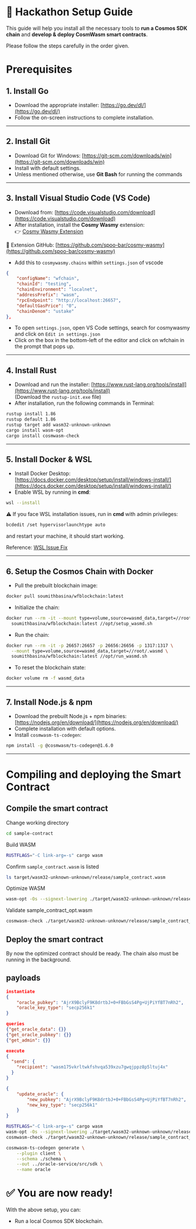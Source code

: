 # 🚀 Hackathon Setup Guide

This guide will help you install all the necessary tools to **run a Cosmos SDK chain** and **develop & deploy CosmWasm smart contracts**.  

Please follow the steps carefully in the order given. 

# Prerequisites 
## 1. Install Go
- Download the appropriate installer: [https://go.dev/dl/](https://go.dev/dl/)
- Follow the on-screen instructions to complete installation.

---

## 2. Install Git
- Download Git for Windows: [https://git-scm.com/downloads/win](https://git-scm.com/downloads/win)
- Install with default settings.
- Unless mentioned otherwise, use **Git Bash** for running the commands

---

## 3. Install Visual Studio Code (VS Code)
- Download from: [https://code.visualstudio.com/download](https://code.visualstudio.com/download)
- After installation, install the **Cosmy Wasmy** extension:  
  👉 [Cosmy Wasmy Extension](https://marketplace.visualstudio.com/items?itemName=spoorthi.cosmy-wasmy)

📂 Extension GitHub: [https://github.com/spoo-bar/cosmy-wasmy](https://github.com/spoo-bar/cosmy-wasmy)
- Add this to `cosmywasmy.chains` within `settings.json` of vscode
```json
{
    "configName": "wfchain",
    "chainId": "testing",
    "chainEnvironment": "localnet",
    "addressPrefix": "wasm",
    "rpcEndpoint": "http://localhost:26657",
    "defaultGasPrice": "0",
    "chainDenom": "ustake"
},
```
- To open `settings.json`, open VS Code settings, search for cosmywasmy and click on `Edit in settings.json` 
- Click on the box in the bottom-left of the editor and click on wfchain in the prompt that pops up.
---

## 4. Install Rust
- Download and run the installer: [https://www.rust-lang.org/tools/install](https://www.rust-lang.org/tools/install)  
  (Download the `rustup-init.exe` file)
- After installation, run the following commands in Terminal:

```bash
rustup install 1.86
rustup default 1.86
rustup target add wasm32-unknown-unknown
cargo install wasm-opt
cargo install cosmwasm-check
```

---

## 5. Install Docker & WSL

* Install Docker Desktop: [https://docs.docker.com/desktop/setup/install/windows-install/](https://docs.docker.com/desktop/setup/install/windows-install/)
* Enable WSL by running in **cmd**:

```bash
wsl --install
```

⚠️ If you face WSL installation issues, run in **cmd** with admin privileges:

```bash
bcdedit /set hypervisorlaunchtype auto
```
and restart your machine, it should start working.

Reference: [WSL Issue Fix](https://github.com/microsoft/WSL/issues/9652#issuecomment-1474858120)

---

## 6. Setup the Cosmos Chain with Docker

* Pull the prebuilt blockchain image:

```bash
docker pull soumithbasina/wfblockchain:latest
```

* Initialize the chain:

```bash
docker run --rm -it --mount type=volume,source=wasmd_data,target=//root/.wasmd \
  soumithbasina/wfblockchain:latest //opt/setup_wasmd.sh
```

* Run the chain:

```bash
docker run --rm -it -p 26657:26657 -p 26656:26656 -p 1317:1317 \
  --mount type=volume,source=wasmd_data,target=//root/.wasmd \
  soumithbasina/wfblockchain:latest //opt/run_wasmd.sh
```

* To reset the blockchain state:

```bash
docker volume rm -f wasmd_data
```

---

## 7. Install Node.js & npm

* Download the prebuilt Node.js + npm binaries: [https://nodejs.org/en/download/](https://nodejs.org/en/download/)
* Complete installation with default options.
* Install `cosmwasm-ts-codegen`: 
```bash
npm install -g @cosmwasm/ts-codegen@1.6.0
```

---

# Compiling and deploying the Smart Contract
## Compile the smart contract
Change working directory
```bash
cd sample-contract
```
Build WASM
```bash
RUSTFLAGS="-C link-arg=-s" cargo wasm
```
Confirm `sample_contract.wasm` is listed
```bash
ls target/wasm32-unknown-unknown/release/sample_contract.wasm
```
Optimize WASM
```bash
wasm-opt -Os --signext-lowering ./target/wasm32-unknown-unknown/release/sample_contract.wasm -o ./target/wasm32-unknown-unknown/release/sample_contract_opt.wasm
```
Validate sample_contract_opt.wasm
```bash
cosmwasm-check ./target/wasm32-unknown-unknown/release/sample_contract_opt.wasm
```

## Deploy the smart contract
By now the optimized contract should be ready. The chain also must be running in the background.

## payloads

```json
instantiate
{
    "oracle_pubkey": "AjrX9BclyF9K8drtbJ+0+FBbGsS4Pg+UjPiYfBT7nRh2",
    "oracle_key_type": "secp256k1"
}

queries
{"get_oracle_data": {}}
{"get_oracle_pubkey": {}}
{"get_admin": {}}

execute 
{
  "send": {
    "recipient": "wasm175vkrltwkfshvqa539xzu7gwqjppz8p5ltuj4x"
  }
}

{
    "update_oracle": {
        "new_pubkey": "AjrX9BclyF9K8drtbJ+0+FBbGsS4Pg+UjPiYfBT7nRh2",
        "new_key_type": "secp256k1"
    }
}
```

```bash
RUSTFLAGS="-C link-arg=-s" cargo wasm
wasm-opt -Os --signext-lowering ./target/wasm32-unknown-unknown/release/sample_contract.wasm -o ./target/wasm32-unknown-unknown/release/sample_contract_opt.wasm
cosmwasm-check ./target/wasm32-unknown-unknown/release/sample_contract_opt.wasm 

cosmwasm-ts-codegen generate \
    --plugin client \
    --schema ./schema \
    --out ../oracle-service/src/sdk \
    --name oracle
```

# ✅ You are now ready!

With the above setup, you can:

* Run a local Cosmos SDK blockchain.


